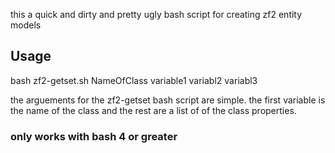 this a quick and dirty and pretty ugly bash script for creating zf2 entity models

## Usage

bash zf2-getset.sh NameOfClass variable1 variabl2 variabl3

the arguements for the zf2-getset bash script are simple. the first variable is the name of the class and the rest are a list of of the class properties. 

### only works with bash 4 or greater
